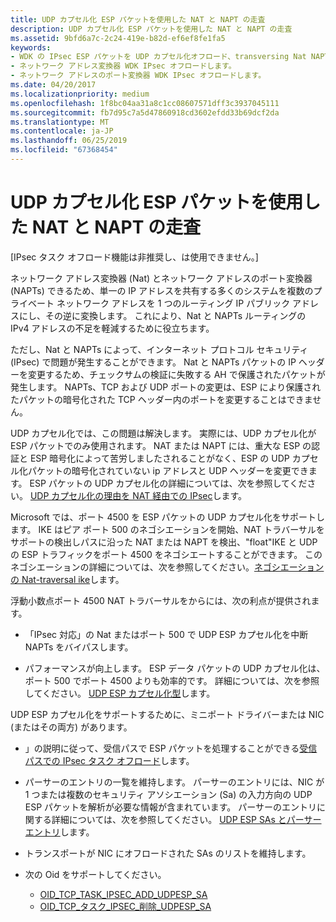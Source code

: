 ```yaml
---
title: UDP カプセル化 ESP パケットを使用した NAT と NAPT の走査
description: UDP カプセル化 ESP パケットを使用した NAT と NAPT の走査
ms.assetid: 9bfd6a7c-2c24-419e-b82d-ef6ef8fe1fa5
keywords:
- WDK の IPsec ESP パケットを UDP カプセル化オフロード、transversing Nat NAPTs
- ネットワーク アドレス変換器 WDK IPsec オフロードします。
- ネットワーク アドレスのポート変換器 WDK IPsec オフロードします。
ms.date: 04/20/2017
ms.localizationpriority: medium
ms.openlocfilehash: 1f8bc04aa31a8c1cc08607571dff3c3937045111
ms.sourcegitcommit: fb7d95c7a5d47860918cd3602efdd33b69dcf2da
ms.translationtype: MT
ms.contentlocale: ja-JP
ms.lasthandoff: 06/25/2019
ms.locfileid: "67368454"
---
```

# <a name="traversing-nats-and-napts-with-udp-encapsulated-esp-packets"></a>UDP カプセル化 ESP パケットを使用した NAT と NAPT の走査

\[IPsec タスク オフロード機能は非推奨し、は使用できません。\]




ネットワーク アドレス変換器 (Nat) とネットワーク アドレスのポート変換器 (NAPTs) できるため、単一の IP アドレスを共有する多くのシステムを複数のプライベート ネットワーク アドレスを 1 つのルーティング IP パブリック アドレスにし、その逆に変換します。 これにより、Nat と NAPTs ルーティングの IPv4 アドレスの不足を軽減するために役立ちます。

ただし、Nat と NAPTs によって、インターネット プロトコル セキュリティ (IPsec) で問題が発生することができます。 Nat と NAPTs パケットの IP ヘッダーを変更するため、チェックサムの検証に失敗する AH で保護されたパケットが発生します。 NAPTs、TCP および UDP ポートの変更は、ESP により保護されたパケットの暗号化された TCP ヘッダー内のポートを変更することはできません。

UDP カプセル化では、この問題は解決します。 実際には、UDP カプセル化が ESP パケットでのみ使用されます。 NAT または NAPT には、重大な ESP の認証と ESP 暗号化によって苦労しましたされることがなく、ESP の UDP カプセル化パケットの暗号化されていない ip アドレスと UDP ヘッダーを変更できます。 ESP パケットの UDP カプセル化の詳細については、次を参照してください。 [UDP カプセル化の理由を NAT 経由での IPsec](https://go.microsoft.com/fwlink/p/?linkid=9856)します。

Microsoft では、ポート 4500 を ESP パケットの UDP カプセル化をサポートします。 IKE はピア ポート 500 のネゴシエーションを開始、NAT トラバーサルをサポートの検出しパスに沿った NAT または NAPT を検出、"float"IKE と UDP の ESP トラフィックをポート 4500 をネゴシエートすることができます。 このネゴシエーションの詳細については、次を参照してください。[ネゴシエーションの Nat-traversal ike](https://go.microsoft.com/fwlink/p/?linkid=9857)します。

浮動小数点ポート 4500 NAT トラバーサルをからには、次の利点が提供されます。

-   「IPsec 対応」の Nat またはポート 500 で UDP ESP カプセル化を中断 NAPTs をバイパスします。

-   パフォーマンスが向上します。 ESP データ パケットの UDP カプセル化は、ポート 500 でポート 4500 よりも効率的です。 詳細については、次を参照してください。 [UDP ESP カプセル化型](udp-esp-encapsulation-types.md)します。

UDP ESP カプセル化をサポートするために、ミニポート ドライバーまたは NIC (またはその両方) があります。

-   」の説明に従って、受信パスで ESP パケットを処理することができる[受信パスでの IPsec タスク オフロード](offloading-ipsec-tasks-in-the-receive-path.md)します。

-   パーサーのエントリの一覧を維持します。 パーサーのエントリには、NIC が 1 つまたは複数のセキュリティ アソシエーション (Sa) の入力方向の UDP ESP パケットを解析が必要な情報が含まれています。 パーサーのエントリに関する詳細については、次を参照してください。 [UDP ESP SAs とパーサー エントリ](udp-esp-sas-and-parser-entries.md)します。

-   トランスポートが NIC にオフロードされた SAs のリストを維持します。

-   次の Oid をサポートしてください。
    -   [OID\_TCP\_TASK\_IPSEC\_ADD\_UDPESP\_SA](https://docs.microsoft.com/windows-hardware/drivers/network/oid-tcp-task-ipsec-add-udpesp-sa)
    -   [OID\_TCP\_タスク\_IPSEC\_削除\_UDPESP\_SA](https://docs.microsoft.com/windows-hardware/drivers/network/oid-tcp-task-ipsec-delete-udpesp-sa)

 

 





